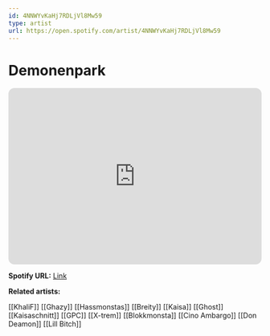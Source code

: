 ```yaml
---
id: 4NNWYvKaHj7RDLjVl8Mw59
type: artist
url: https://open.spotify.com/artist/4NNWYvKaHj7RDLjVl8Mw59
---
```

# Demonenpark

<iframe style="border-radius:12px" src="https://open.spotify.com/embed/artist/4NNWYvKaHj7RDLjVl8Mw59" width="100%" height="352" frameBorder="0" allowfullscreen="" allow="autoplay; clipboard-write; encrypted-media; fullscreen; picture-in-picture" loading="lazy"></iframe>

**Spotify URL:** [Link](https://open.spotify.com/artist/4NNWYvKaHj7RDLjVl8Mw59)

**Related artists:**

[[KhaliF]]
[[Ghazy]]
[[Hassmonstas]]
[[Breity]]
[[Kaisa]]
[[Ghost]]
[[Kaisaschnitt]]
[[GPC]]
[[X-trem]]
[[Blokkmonsta]]
[[Cino Ambargo]]
[[Don Deamon]]
[[Lill Bitch]]

